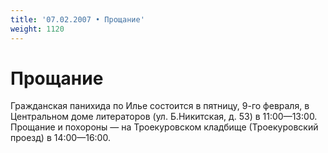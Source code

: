 ```yaml
---
title: '07.02.2007 • Прощание'
weight: 1120
---
```


# Прощание


Гражданская панихида по Илье состоится в пятницу, 9-го февраля, в Центральном доме литераторов (ул. Б.Никитская, д. 53) в 11:00—13:00. Прощание и похороны — на Троекуровском кладбище (Троекуровский проезд) в 14:00—16:00.